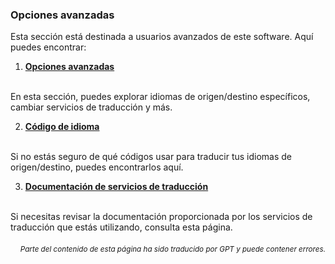 ### Opciones avanzadas

Esta sección está destinada a usuarios avanzados de este software. Aquí puedes encontrar:

1. [**Opciones avanzadas**](./opciones-avanzadas.md)
<br>
En esta sección, puedes explorar idiomas de origen/destino específicos, cambiar servicios de traducción y más.

2. [**Código de idioma**](./Código-de-idioma.md)
<br>
Si no estás seguro de qué códigos usar para traducir tus idiomas de origen/destino, puedes encontrarlos aquí.

3. [**Documentación de servicios de traducción**](./Documentación-de-servicios-de-traducción.md)
<br>
Si necesitas revisar la documentación proporcionada por los servicios de traducción que estás utilizando, consulta esta página.

<div align="right"> 
<h6><small>Parte del contenido de esta página ha sido traducido por GPT y puede contener errores.</small></h6>